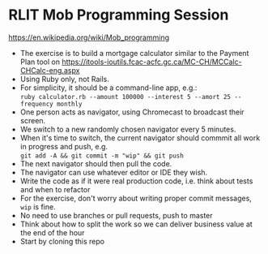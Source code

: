 # RLIT Mob Programming Session

https://en.wikipedia.org/wiki/Mob_programming

* The exercise is to build a mortgage calculator similar to the Payment Plan tool on https://itools-ioutils.fcac-acfc.gc.ca/MC-CH/MCCalc-CHCalc-eng.aspx
* Using Ruby only, not Rails.
* For simplicity, it should be a command-line app, e.g.:<br />
  `ruby calculator.rb --amount 100000 --interest 5 --amort 25 --frequency monthly`
* One person acts as navigator, using Chromecast to broadcast their screen.
* We switch to a new randomly chosen navigator every 5 minutes.
* When it's time to switch, the current navigator should commmit all work in progress and push, e.g.<br />
  `git add -A && git commit -m "wip" && git push`
* The next navigator should then pull the code.
* The navigator can use whatever editor or IDE they wish.
* Write the code as if it were real production code, i.e. think about tests and when to refactor
* For the exercise, don't worry about writing proper commit messages, `wip` is fine.
* No need to use branches or pull requests, push to master
* Think about how to split the work so we can deliver business value at the end of the hour
* Start by cloning this repo

